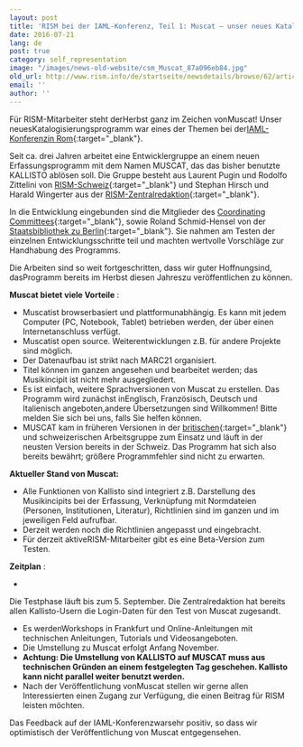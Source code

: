 ```yaml
---
layout: post
title: 'RISM bei der IAML-Konferenz, Teil 1: Muscat – unser neues Katalogisierungsprogramm'
date: 2016-07-21
lang: de
post: true
category: self_representation
image: "/images/news-old-website/csm_Muscat_87a096eb84.jpg"
old_url: http://www.rism.info/de/startseite/newsdetails/browse/62/article/64/rism-at-iaml-part-1-muscat-almost-ready-to-go.html
email: ''
author: ''
---
```


Für RISM-Mitarbeiter steht derHerbst ganz im Zeichen vonMuscat! Unser neuesKatalogisierungsprogramm war eines der Themen bei der[IAML-Konferenzin Rom](http://www.iaml2016.org/){:target="_blank"}.

Seit ca. drei Jahren arbeitet eine Entwicklergruppe an einem neuen Erfassungsprogramm mit dem Namen MUSCAT, das das bisher benutzte KALLISTO ablösen soll. Die Gruppe besteht aus Laurent Pugin und Rodolfo Zittelini von [RISM-Schweiz](http://rism-ch.org/infrastructure/muscat.html){:target="_blank"} und Stephan Hirsch und Harald Wingerter aus der [RISM-Zentralredaktion](http://www.rism.info/de/unternehmen/zentralredaktion.html){:target="_blank"}.

In die Entwicklung eingebunden sind die Mitglieder des [Coordinating Committees](http://www.rism.info/de/unternehmen/internationale-partner.html){:target="_blank"}, sowie Roland Schmid-Hensel von der [Staatsbibliothek zu Berlin](http://staatsbibliothek-berlin.de/){:target="_blank"}. Sie nahmen am Testen der einzelnen Entwicklungsschritte teil und machten wertvolle Vorschläge zur Handhabung des Programms.

Die Arbeiten sind so weit fortgeschritten, dass wir guter Hoffnungsind, dasProgramm bereits im Herbst diesen Jahreszu veröffentlichen zu können.

**Muscat bietet viele Vorteile** :


- Muscatist browserbasiert und plattformunabhängig. Es kann mit jedem Computer (PC, Notebook, Tablet) betrieben werden, der über einen Internetanschluss verfügt.
- Muscatist open source. Weiterentwicklungen z.B. für andere Projekte sind möglich.
- Der Datenaufbau ist strikt nach MARC21 organisiert.
- Titel können im ganzen angesehen und bearbeitet werden; das Musikincipit ist nicht mehr ausgegliedert.
- Es ist einfach, weitere Sprachversionen von Muscat zu erstellen. Das Programm wird zunächst inEnglisch, Französisch, Deutsch und Italienisch angeboten,andere Übersetzungen sind Willkommen! Bitte melden Sie sich bei uns, falls Sie helfen können.
- MUSCAT kam in früheren Versionen in der [britischen](http://www.rism.org.uk/){:target="_blank"} und schweizerischen Arbeitsgruppe zum Einsatz und läuft in der neusten Version bereits in der Schweiz. Das Programm hat sich also bereits bewährt; größere Programmfehler sind nicht zu erwarten.

**Aktueller Stand von Muscat:**


- Alle Funktionen von Kallisto sind integriert z.B. Darstellung des Musikincipits bei der Erfassung, Verknüpfung mit Normdateien (Personen, Institutionen, Literatur), Richtlinien sind im ganzen und im jeweiligen Feld aufrufbar.
- Derzeit werden noch die Richtlinien angepasst und eingebracht.
- Für derzeit aktiveRISM-Mitarbeiter gibt es eine Beta-Version zum Testen.


**Zeitplan** :


-

Die Testphase läuft bis zum 5. September. Die Zentralredaktion hat bereits allen Kallisto-Usern die Login-Daten für den Test von Muscat zugesandt.

- Es werdenWorkshops in Frankfurt und Online-Anleitungen mit technischen Anleitungen, Tutorials und Videosangeboten.
- Die Umstellung zu Muscat erfolgt Anfang November.
- **Achtung: Die Umstellung von KALLISTO auf MUSCAT muss aus technischen Gründen an einem festgelegten Tag geschehen. Kallisto kann nicht parallel weiter benutzt werden.**
- Nach der Veröffentlichung vonMuscat stellen wir gerne allen Interessierten einen Zugang zur Verfügung, die einen Beitrag für RISM leisten möchten.

Das Feedback auf der IAML-Konferenzwarsehr positiv, so dass wir optimistisch der Veröffentlichung von Muscat entgegensehen.


